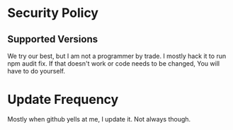 # Security Policy

## Supported Versions

We try our best, but I am not a programmer by trade. I mostly hack it to run npm audit fix. If that doesn't work or code needs to be changed, You will have to do yourself.

# Update Frequency
Mostly when github yells at me, I update it. Not always though.
